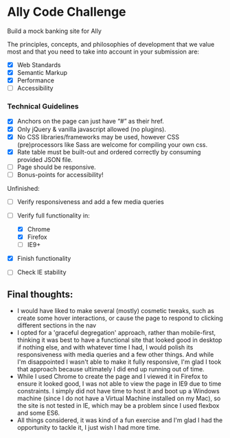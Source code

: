 # Ally Code Challenge
Build a mock banking site for Ally

The principles, concepts, and philosophies of development that we value most and that you need to take into account in your submission are:
- [x] Web Standards
- [x] Semantic Markup
- [x] Performance
- [ ] Accessibility

### Technical Guidelines

- [x] Anchors on the page can just have “#” as their href.
- [x] Only jQuery & vanilla javascript allowed (no plugins).
- [x] No CSS libraries/frameworks may be used, however CSS (pre)processors like Sass are welcome for compiling your own css.
- [x] Rate table must be built-out and ordered correctly by consuming provided JSON file.
- [ ] Page should be responsive.
- [ ] Bonus-points for accessibility!

Unfinished:
- [ ] Verify responsiveness and add a few media queries
- [ ] Verify full functionality in:
    - [x] Chrome
    - [x] Firefox
    - [ ] IE9+
- [x] Finish functionality
- [ ] Check IE stability


## Final thoughts:
* I would have liked to make several (mostly) cosmetic tweaks, such as create some hover interactions, or cause the page to respond to clicking different sections in the nav
* I opted for a 'graceful degregation' approach, rather than mobile-first, thinking it was best to have a functional site that looked good in desktop if nothing else, and with whatever time I had, I would polish its responsiveness with media queries and a few other things. And while I'm disappointed I wasn't able to make it fully responsive, I'm glad I took that approach because ultimately I did end up running out of time.
* While I used Chrome to create the page and I viewed it in Firefox to ensure it looked good, I was not able to view the page in IE9 due to time constraints. I simply did not have time to host it and boot up a Windows machine (since I do not have a Virtual Machine installed on my Mac), so the site is not tested in IE, which may be a problem since I used flexbox and some ES6.
* All things considered, it was kind of a fun exercise and I'm glad I had the opportunity to tackle it, I just wish I had more time.